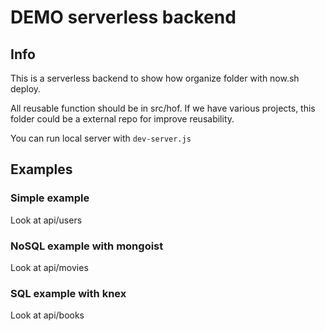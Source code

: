 # DEMO serverless backend

## Info

This is a serverless backend to show how organize folder with now.sh deploy.

All reusable function should be in src/hof. If we have various projects, this folder could be a external repo for improve reusability.

You can run local server with `dev-server.js`

## Examples

### Simple example

Look at api/users

### NoSQL example with mongoist

Look at api/movies

### SQL example with knex

Look at api/books
